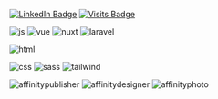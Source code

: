 [![LinkedIn Badge](https://img.shields.io/badge/LinkedIn-OPENTOWORK-informational?style=for-the-badge&logo=linkedin&logoColor=white&color=0D76A8)](https://www.linkedin.com/in/hakan-akgül/)
[![Visits Badge](https://badges.pufler.dev/visits/hakan-akgul/hakan-akgul?style=for-the-badge)](https://github.com/hakan-akgul)


![js](https://img.shields.io/badge/Code-JavaScript-informational?style=for-the-badge&logo=JavaScript&logoColor=white&color=EFD81D)
![vue](https://img.shields.io/badge/Code-Vue-informational?style=for-the-badge&logo=Vue.js&logoColor=white&color=42BF94)
![nuxt](https://img.shields.io/badge/Code-nuxt-informational?style=for-the-badge&logo=Nuxt.js&logoColor=white&color=0F8371)
![laravel](https://img.shields.io/badge/Code-laravel-informational?style=for-the-badge&logo=Laravel-FF2D20&logoColor=white&color=FF2D20)


![html](https://img.shields.io/badge/Code-Html-informational?style=for-the-badge&logo=HTML-239120&logoColor=white&color=E96228)

![css](https://img.shields.io/badge/Code-css-informational?style=for-the-badge&logo=CSS-239120&logoColor=white&color=2862E9)
![sass](https://img.shields.io/badge/Code-sass-informational?style=for-the-badge&logo=Sass-CC6699&logoColor=white&color=C76395)
![tailwind](https://img.shields.io/badge/Code-tailwindcss-informational?style=for-the-badge&logo=tailwind.css&logoColor=white&color=14BDB3)

![affinitypublisher](https://img.shields.io/badge/tool-affinitypublisher-informational?style=for-the-badge&logo=tailwindcss&logoColor=white&color=D90043)
![affinitydesigner](https://img.shields.io/badge/tool-affinitydesigner-informational?style=for-the-badge&logo=tailwindcss&logoColor=white&color=006CC4)
![affinityphoto](https://img.shields.io/badge/tool-affinityphoto-informational?style=for-the-badge&logo=tailwindcss&logoColor=white&color=8B2CD9)
